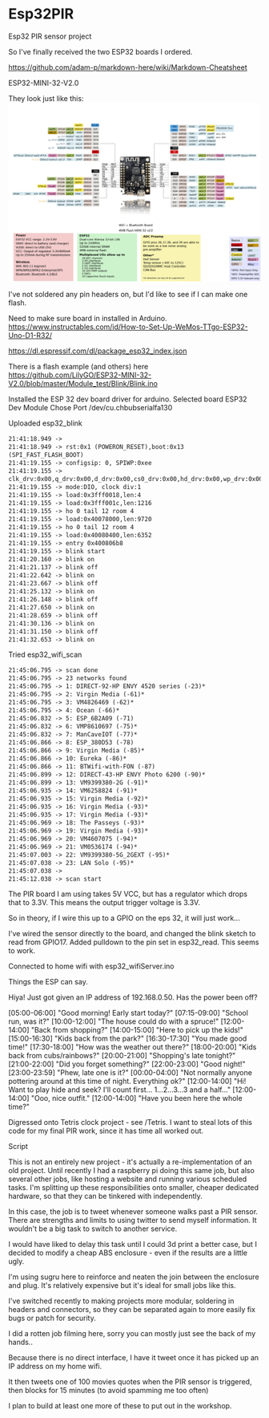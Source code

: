# Esp32PIR
Esp32 PIR sensor project

So I've finally received the two ESP32 boards I ordered.

https://github.com/adam-p/markdown-here/wiki/Markdown-Cheatsheet

ESP32-MINI-32-V2.0

They look just like this: 
![alt text](./README_img/image1.jpg "Logo Title Text 1")

I've not soldered any pin headers on, but I'd like to see if I can make one flash.

Need to make sure board in installed in Arduino.
https://www.instructables.com/id/How-to-Set-Up-WeMos-TTgo-ESP32-Uno-D1-R32/

https://dl.espressif.com/dl/package_esp32_index.json

There is a flash example (and others) here https://github.com/LilyGO/ESP32-MINI-32-V2.0/blob/master/Module_test/Blink/Blink.ino

Installed the ESP 32 dev board driver for arduino.
Selected board ESP32 Dev Module
Chose Port /dev/cu.chbubserialfa130

Uploaded esp32_blink

```21:41:18.949 -> ⸮⸮ ⸮ ⸮⸮⸮ ⸮   ⸮ ⸮⸮⸮⸮⸮ ⸮⸮             ⸮   ⸮        ⸮        ⸮ ⸮⸮⸮ ⸮⸮⸮⸮⸮⸮⸮Ғ⸮Ҫ⸮j
21:41:18.949 -> 
21:41:18.949 -> rst:0x1 (POWERON_RESET),boot:0x13 (SPI_FAST_FLASH_BOOT)
21:41:19.155 -> configsip: 0, SPIWP:0xee
21:41:19.155 -> clk_drv:0x00,q_drv:0x00,d_drv:0x00,cs0_drv:0x00,hd_drv:0x00,wp_drv:0x00
21:41:19.155 -> mode:DIO, clock div:1
21:41:19.155 -> load:0x3fff0018,len:4
21:41:19.155 -> load:0x3fff001c,len:1216
21:41:19.155 -> ho 0 tail 12 room 4
21:41:19.155 -> load:0x40078000,len:9720
21:41:19.155 -> ho 0 tail 12 room 4
21:41:19.155 -> load:0x40080400,len:6352
21:41:19.155 -> entry 0x400806b8
21:41:19.155 -> blink start
21:41:20.160 -> blink on
21:41:21.137 -> blink off
21:41:22.642 -> blink on
21:41:23.667 -> blink off
21:41:25.132 -> blink on
21:41:26.148 -> blink off
21:41:27.650 -> blink on
21:41:28.659 -> blink off
21:41:30.136 -> blink on
21:41:31.150 -> blink off
21:41:32.653 -> blink on
```

Tried esp32_wifi_scan

```
21:45:06.795 -> scan done
21:45:06.795 -> 23 networks found
21:45:06.795 -> 1: DIRECT-92-HP ENVY 4520 series (-23)*
21:45:06.795 -> 2: Virgin Media (-61)*
21:45:06.795 -> 3: VM4826469 (-62)*
21:45:06.795 -> 4: Ocean (-66)*
21:45:06.832 -> 5: ESP_6B2A09 (-71) 
21:45:06.832 -> 6: VMP8610697 (-75)*
21:45:06.832 -> 7: ManCaveIOT (-77)*
21:45:06.866 -> 8: ESP_380D53 (-78) 
21:45:06.866 -> 9: Virgin Media (-85)*
21:45:06.866 -> 10: Eureka (-86)*
21:45:06.866 -> 11: BTWifi-with-FON (-87) 
21:45:06.899 -> 12: DIRECT-43-HP ENVY Photo 6200 (-90)*
21:45:06.899 -> 13: VM9399380-2G (-91)*
21:45:06.935 -> 14: VM6258824 (-91)*
21:45:06.935 -> 15: Virgin Media (-92)*
21:45:06.935 -> 16: Virgin Media (-93)*
21:45:06.935 -> 17: Virgin Media (-93)*
21:45:06.969 -> 18: The Passeys (-93)*
21:45:06.969 -> 19: Virgin Media (-93)*
21:45:06.969 -> 20: VM4607075 (-94)*
21:45:06.969 -> 21: VM0536174 (-94)*
21:45:07.003 -> 22: VM9399380-5G_2GEXT (-95)*
21:45:07.038 -> 23: LAN Solo (-95)*
21:45:07.038 -> 
21:45:12.038 -> scan start
```

The PIR board I am using takes 5V VCC, but has a regulator which drops that to 3.3V.
This means the output trigger voltage is 3.3V.

So in theory, if I wire this up to a GPIO on the eps 32, it will just work...

I've wired the sensor directly to the board, and changed the blink sketch to read from GPIO17.
Added pulldown to the pin set in esp32_read. This seems to work.

Connected to home wifi with esp32_wifiServer.ino

Things the ESP can say.

Hiya! Just got given an IP address of 192.168.0.50. Has the power been off?

[05:00-06:00] "Good morning! Early start today?"
[07:15-09:00] "School run, was it?"
[10:00-12:00] "The house could do with a spruce!"
[12:00-14:00] "Back from shopping?"
[14:00-15:00] "Here to pick up the kids!"
[15:00-16:30] "Kids back from the park?"
[16:30-17:30] "You made good time!"
[17:30-18:00] "How was the weather out there?"
[18:00-20:00] "Kids back from cubs/rainbows?"
[20:00-21:00] "Shopping's late tonight?"
[21:00-22:00] "Did you forget something?"
[22:00-23:00] "Good night!"
[23:00-23:59] "Phew, late one is it?"
[00:00-04:00] "Not normally anyone pottering around at this time of night. Everything ok?"
[12:00-14:00] "Hi! Want to play hide and seek? I'll count first... 1...2...3...3 and a half..."
[12:00-14:00] "Ooo, nice outfit."
[12:00-14:00] "Have you been here the whole time?"

Digressed onto Tetris clock project - see /Tetris.
I want to steal lots of this code for my final PIR work, since it has time all worked out.

Script

This is not an entirely new project - it's actually a re-implementation of an old project.
Until recently I had a raspberry pi doing this same job, but also several other jobs, like hosting a website and running various scheduled tasks.
I'm splitting up these responsibilities onto smaller, cheaper dedicated hardware, so that they can be tinkered with independently.

In this case, the job is to tweet whenever someone walks past a PIR sensor.
There are strengths and limits to using twitter to send myself information. It wouldn't be a big task to switch to another service.

I would have liked to delay this task until I could 3d print a better case, but I decided to modify a cheap ABS enclosure - even if the results are a little ugly.

I'm using sugru here to reinforce and neaten the join between the enclosure and plug. It's relatively expensive but it's ideal for small jobs like this.

I've switched recently to making projects more modular, soldering in headers and connectors, so they can be separated again to more easily fix bugs or patch for security.

I did a rotten job filming here, sorry you can mostly just see the back of my hands..

Because there is no direct interface, I have it tweet once it has picked up an IP address on my home wifi.

It then tweets one of 100 movies quotes when the PIR sensor is triggered, then blocks for 15 minutes (to avoid spamming me too often)

I plan to build at least one more of these to put out in the workshop.